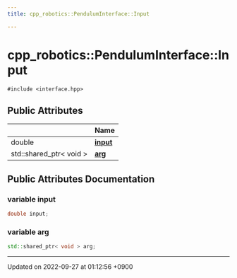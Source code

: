 ```yaml
---
title: cpp_robotics::PendulumInterface::Input

---
```


# cpp_robotics::PendulumInterface::Input






`#include <interface.hpp>`

## Public Attributes

|                | Name           |
| -------------- | -------------- |
| double | **[input](/cpp_robotics/doxybook/Classes/structcpp__robotics_1_1PendulumInterface_1_1Input/#variable-input)**  |
| std::shared_ptr< void > | **[arg](/cpp_robotics/doxybook/Classes/structcpp__robotics_1_1PendulumInterface_1_1Input/#variable-arg)**  |

## Public Attributes Documentation

### variable input

```cpp
double input;
```


### variable arg

```cpp
std::shared_ptr< void > arg;
```


-------------------------------

Updated on 2022-09-27 at 01:12:56 +0900